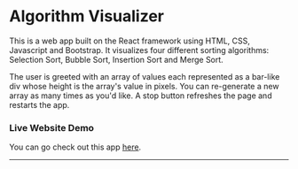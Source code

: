 # Algorithm Visualizer

This is a web app built on the React framework using HTML, CSS, Javascript and Bootstrap.
It visualizes four different sorting algorithms: Selection Sort, Bubble Sort, Insertion Sort and Merge Sort.

The user is greeted with an array of values each represented as a bar-like div whose height is the array's value in pixels.
You can re-generate a new array as many times as you'd like. A stop button refreshes the page and restarts the app.

### Live Website Demo

You can go check out this app [here](https://sortingalgoviz2.vercel.app/).


______

